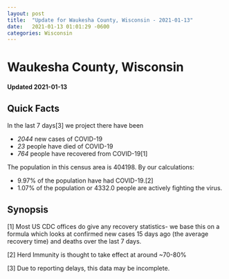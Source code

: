 ```yaml
---
layout: post
title:  "Update for Waukesha County, Wisconsin - 2021-01-13"
date:   2021-01-13 01:01:29 -0600
categories: Wisconsin
---
```


# Waukesha County, Wisconsin
#### Updated 2021-01-13

## Quick Facts

In the last 7 days[3] we project there have been
- *2044* new cases of COVID-19
- *23* people have died of COVID-19
- *764* people have recovered from COVID-19[1]

The population in this census area is 404198. By our calculations:
- 9.97% of the population have had COVID-19.[2]
- 1.07% of the population or 4332.0 people are actively fighting the virus.

## Synopsis




[1] Most US CDC offices do give any recovery statistics- we base this on a formula which looks at confirmed new cases
15 days ago (the average recovery time) and deaths over the last 7 days.

[2] Herd Immunity is thought to take effect at around ~70-80%

[3] Due to reporting delays, this data may be incomplete.
 
    